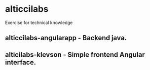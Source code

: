 # alticcilabs
Exercise for technical knowledge

## alticcilabs-angularapp - Backend java.

## alticilabs-klevson - Simple frontend Angular interface.
